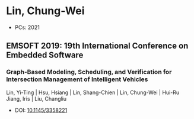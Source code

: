 # Lin, Chung-Wei

* PCs: 2021

## EMSOFT 2019: 19th International Conference on Embedded Software

### Graph-Based Modeling, Scheduling, and Verification for Intersection Management of Intelligent Vehicles
Lin, Yi-Ting | Hsu, Hsiang | Lin, Shang-Chien | Lin, Chung-Wei | Hui-Ru Jiang, Iris | Liu, Changliu
* DOI: [10.1145/3358221](https://doi.org/10.1145/3358221)

